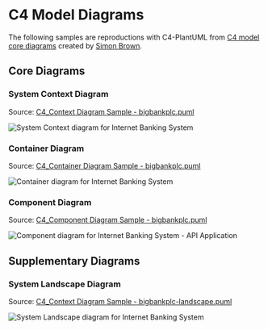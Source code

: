 # C4 Model Diagrams

The following samples are reproductions with C4-PlantUML from [C4 model core diagrams](http://c4model.com/#coreDiagrams) created by [Simon Brown](http://simonbrown.je/).

## Core Diagrams

### System Context Diagram

Source: [C4_Context Diagram Sample - bigbankplc.puml](C4_Context%20Diagram%20Sample%20-%20bigbankplc.puml)

![System Context diagram for Internet Banking System](http://www.plantuml.com/plantuml/png/VL9DRzf04BtxLqovb4W43kcffoGKjP4WHGLKzMGDou1Nx0VQ6HVuznqRuq93S_FEllVclRT-PC4afNVP1nkCArTK9WU5o8u_3mO9z_sDbQ9Sbap9n20Kf6-Y7qWYv3BHmyDW-Eb-wZ38OZ8UU6IXfADyM84FqjzLsX-X3ChooWOf2DRHkRYtOGFE1W8CAxYwjedrAu9k1HSDEdTKZRD3-5S-6p_z-hwOvpzVvj_oyUZhwFLBzoxBn8eZc1rPo4D3W9N5JKAl5XAyw2W54dZ6i5Kt3JRBffGuXgufMQAdr8FEQOAkXGwRkuvUFi4P2N5T9rWggWTxhGvs3REU0HeJoo3SxznbfstTvKanv_geSl-nLM-gUkDs7LSb_RQq1niqa4UnCG0kOraNQTFrqbxTjCSjmGwFdXeVZP5yT92kH-l-EXdTLsVWTlzSizdQ7ZgOM9CYnxN0w60A31i2kYIq6LlfiDRgINKcv-yR6MSI4p6WS-SsZGwWgUb6qhQDtaLIIHWOJGNJ4ucfa_uWT_6gRvfVCB7259K_ezbUGAzxcL5OSHEMGMB3UIMxAPOnlNdITzXruibyUfAunMnBQzmzAhtww_y0 "System Context diagram for Internet Banking System")

### Container Diagram

Source: [C4_Container Diagram Sample - bigbankplc.puml](C4_Container%20Diagram%20Sample%20-%20bigbankplc.puml)

![Container diagram for Internet Banking System](http://www.plantuml.com/plantuml/png/bLJ1Rjj64BthAwRk8Gf0MoZIKq-H9Q5sAjbgADVfYHWkHz8YorrYPob5AFhldQKfKPG3kBcHmvdtthvvouySq8UwD8EVj5McBgZs1hOXLFpRQEHnVxFHOLldDPDNpWQouKQvSXGy8TUUFdmOJNwzNXgquMan7vN8WRoKieaqexRaRwg8_WvgAtEbp4FO4goTCMwlxGQCD07Q0dgVjMTvSY2yO9n2Omw2STG8hma6y_7VZq-hRFMupAQFpm-3TsrXd6Rf7xFLvExOyNo_kilcizzd3zFX-y4Ww608JcXGQDnuB4MXXtiRo5iAS8lsQnIR7ZXGEHWioREpGrLpS2Nv12Qdfwin7ClWrirfSfbEO2z6GjKCecbgW4gvsWQ-4XqlqDcj50hqXw7wHR0k1LozXty60D3f7Uufpx2gfFcPSXXNbT4AWtRsIagVS8S9f9MFuXT_JM9jIaRlH4OZZOFqAcXN6_VGb4-y-V7Wox68x3DpXGANocT3rqlSK6G_igRAwoeaCBQRsg2FvQLtErqG0nhpVPQrX2HAHwF38QvVrOsH33kDSKHxaFD2xjsUoRzILBfS6shjMCINawR9pmbymHB5YRuMCBhKWGhWEcSAihF_hOrVYNiH00NjjA9BUTDyM63079dY6jh7g2RzSmwzz-0ySGo_1qyRpS6ZK8EsaigosMu2MsHHZRMaIdago0QDXfCOAc86upRoGa7TlB8fH_MLR24-wPZNvVttOpDrqkQxkPvlR_WJBH5WeVxt5EtPjp2a4hN9k2a8tEnw8U_jjOhuAx5UDz1eOA6LT-pM0MRVr1RjXk1bKc3FC5i57QfWshN7aYxkxPcrQCnnqqeAnrESEmoOkpfqQqvErpM1uD4oDkVjJ1vy9dFsI-WkvXCJH-wxrMgPIcE_ZojyiwSNxDZQqcKFf3VRt7M_WGQkk-GjKbFih_r8Y7omAe5FwUF3w9oye_p1oUnMkZjXNUJxA9y92uQrTsNprzbx7OWXk8ZS0azl9m9vmZppuo96gS0oq7MiDXYTa5xY-XekvsgM17JqwMAr5A2UoxtnVkuwOvhvKUlEbyNyPCv76QrByny0 "Container diagram for Internet Banking System")

### Component Diagram

Source: [C4_Component Diagram Sample - bigbankplc.puml](C4_Component%20Diagram%20Sample%20-%20bigbankplc.puml)


![Component diagram for Internet Banking System - API Application](http://www.plantuml.com/plantuml/png/fPHBRoCt3CVl_XHi3gq3PEF3zjJJEaxQpIBP677InydWQ1XRhHu3KXFNAFhTIyaFsKbG1DZJQAY_o9_-vCmdISYfzsxmdGt6zItrx62PKYS_ZKQCg_E5JSk-wONOn90ef7CJ_IWneVHC7p-E9Zz-c3eCwV7sPkHH4h66vfFeknYolClPVu0-w3cl0KXBWgVeN5pPi01d0m665ewsBOkk8cXTSD6WSslDiME4rmK6D-C_xXuVvhzTFtoUtrpzSlNrSdWw62IR7C5U2wt51QFN-WpNGLa39RZ0y5T6cQsLtiC764-lOTnrpXfCDeR1O193GWNbeNHu1YSpbMlUAIxeK7YYMt_YCufXswLoAmoBtY7ddId7PzkI03fNRcbt0CqMu4bDoddGsRJErpUzfEY91PujvZEMOKKDD1nNGdn-Sdg0vZFPRMoiAr2vvE_eaMquhWxEUfke1UaRqUenVGEDB_LsZvQUhQ4ZhCjcs3PQ_n8JDYYKMUx9uIOpxC8mCqloc7TdAJ99RZq3qy9Aug9MGcsRB-ipMA8igGNibIEaRGF0CBNv5PsS0Hf38k3YGbyecSorwV7ywkyqz8ramr3JCdfwCGQLfFGhFXMJZ0Ps1Xto03QnJzMXKZps8UbAyODWiR9oL8Fc5wfhaTT3xAmMVJ5y9wVmpm00wX0FnIv2fjE73Z7aJ1oTep9bjxzEu9uarN2EZlFdjl5KSYjp2kNNvTkzbuq7foygxo-b6RTBcFNUA_rxCEeGrb5QsRG41D4iaTTRdoqNahs9hq24JCywbjc6xRBkbjPrdEznGNWy_ST3pNaGgIsEg7pJr3CmIzoyT2YoYjpMlXrZ-4QUq61B_pD8y7DHl04rXirXY67R1x_FSTo8NBcKlYUtRV-10uz2wj1-lpQfuhqIrUDjKxv8RE5xM6c88CLCz-NoOb8F75vLbxk4-H-Z__tF3m_JcOh_7Goojlma2sQLVPdTVTtfggYolYqiIl-ERFuToJvHQ7ll_WC0 "Component diagram for Internet Banking System - API Application")

## Supplementary Diagrams

### System Landscape Diagram

Source: [C4_Context Diagram Sample - bigbankplc-landscape.puml](C4_Context%20Diagram%20Sample%20-%20bigbankplc-landscape.puml)

![System Landscape diagram for Internet Banking System](http://www.plantuml.com/plantuml/png/TLHTR-9A37tFh_3bfLIYSANUf_jKFj2sMYXL0LNx50s3GqPCPhBZIIbQxNzVJqZOf8KtnZwspx5FU20ld2yo7VsZZDJ55Wkd8VK-f_y70oSE_PtoQR4f29sqngFnVMcpWNSeg71uVpyO_tVteeNnw_bia0dow3WKZmFum_VpqFi62iDL6LU3Jn4IgxKzABC3hGo2C5jefPKZ_cM1fuAsKcXzv1urG_ZSFhgP3NyirgjujNY99uktvtDWk8oNtwUhyMDK1TwULe_nRFfj-ZpftaQHLruZB8_CEeCPyo0fSeIj4ZidCkRfOAHsC19c3xcMKVI2ZgpfoeAypT3re7EA25s2WgHnbUjmSWWr4cnIQjimgWS7NYhaTMM8WP3I5iPJlyEyfgpEvKuHnYEEReKxTkM_tB39fdCBlo80gFXtDoS2CPLF1Z-5BWPzJQq2biJ20UZCZiAstnKUG1aMdGclh06niKLv4UNQ77lboJAnHyZ5CSEATeDCFFtmNU6pC6erlpOnh67B9WCfAEKEdnjaGkc_SgPtuGrq5h5A4LIfKMYOA-aisSJ3z4EcmkmGi5bmYI2dJU94XjniNl--iAsbjmu9XDRr6IK7e5huXPsTLVOQE_DE618omFY5NfufdJnKKgehOqBthcHWLXiAbgSGBBr8aaupKu61GgPSgp9dk_6OprCsGkvZcoId0ID-mO9VpTx3RQQC8kygNNnmAlBSEdzzokyeUaKTFwFQfHlh6f_95s-k2Oah0lorWJjPvgto1PN6W8Auj087hWryso5BD5kgpXuCnZLV9bnOy93s13yBfA0qr9NcGervQWtMJIPVFh3hmrkKNqyVGjDiJVNjjjU1amlUk09Tdmzy3HNDn94xbiJQyzkvUkHj6LmtlyXcye6rXt_YFm00 "System Landscape diagram for Internet Banking System")

